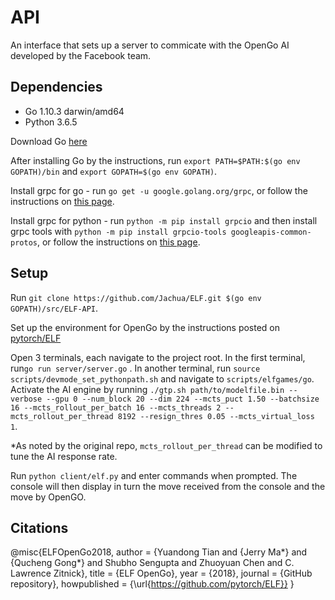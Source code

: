 # API
An interface that sets up a server to commicate with the OpenGo AI developed by the Facebook team.

## **Dependencies**

* Go 1.10.3 darwin/amd64
* Python 3.6.5

Download Go [here](https://golang.org/dl/)

After installing Go by the instructions, run ```export PATH=$PATH:$(go env GOPATH)/bin``` and ```export GOPATH=$(go env GOPATH)```.

Install grpc for go - run ```go get -u google.golang.org/grpc```, or follow the instructions on [this page](https://grpc.io/docs/quickstart/go.html).

Install grpc for python - run ```python -m pip install grpcio``` and then install grpc tools with ```python -m pip install grpcio-tools googleapis-common-protos```, or follow the instructions on [this page](https://grpc.io/docs/quickstart/python.html).


## **Setup**

Run ```git clone https://github.com/Jachua/ELF.git $(go env GOPATH)/src/ELF-API```.

Set up the environment for OpenGo by the instructions posted on [pytorch/ELF](https://github.com/pytorch/ELF)

Open 3 terminals, each navigate to the project root. In the first terminal, run```go run server/server.go``` . In another terminal, run ```source scripts/devmode_set_pythonpath.sh``` and navigate to ```scripts/elfgames/go```. Activate the AI engine by running ```./gtp.sh path/to/modelfile.bin --verbose --gpu 0 --num_block 20 --dim 224 --mcts_puct 1.50 --batchsize 16 --mcts_rollout_per_batch 16 --mcts_threads 2 --mcts_rollout_per_thread 8192 --resign_thres 0.05 --mcts_virtual_loss 1```. 

*As noted by the original repo, ```mcts_rollout_per_thread``` can be modified to tune the AI response rate. 

Run ```python client/elf.py``` and enter commands when prompted. The console will then display in turn the move received from the console and the move by OpenGO. 


## **Citations**
@misc{ELFOpenGo2018,
  author = {Yuandong Tian and {Jerry Ma*} and {Qucheng Gong*} and Shubho Sengupta and Zhuoyuan Chen and C. Lawrence Zitnick},
  title = {ELF OpenGo},
  year = {2018},
  journal = {GitHub repository},
  howpublished = {\url{https://github.com/pytorch/ELF}}
}
